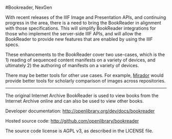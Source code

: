 #Bookreader, NexGen

With recent releases of the IIIF Image and Presentation APIs, and continuing progress in the area, there is a need
to bring the BookReader in alignment with those specifications.  This will simplify BookReader integrations for those 
who implement the server-side IIIF APIs, and will allow the BookReader to provide new features that are enabled by 
using the IIIF specs.

These enhancements to the BookReader cover two use-cases, which is the 1) reading of sequenced content manifests on a variety of 
devices, and ultimately 2) the authoring of manifests on a variety of devices.

There may be better tools for other use cases.  For example, [Mirador](http://github.com/iiif/m2) would provide better tools for scholarly 
comparison of images across repositories. 

---

The original Internet Archive BookReader is used to view books from the Internet Archive
online and can also be used to view other books.

Developer documentation:
http://openlibrary.org/dev/docs/bookreader

Hosted source code:
http://github.com/openlibrary/bookreader

The source code license is AGPL v3, as described in the LICENSE file.

